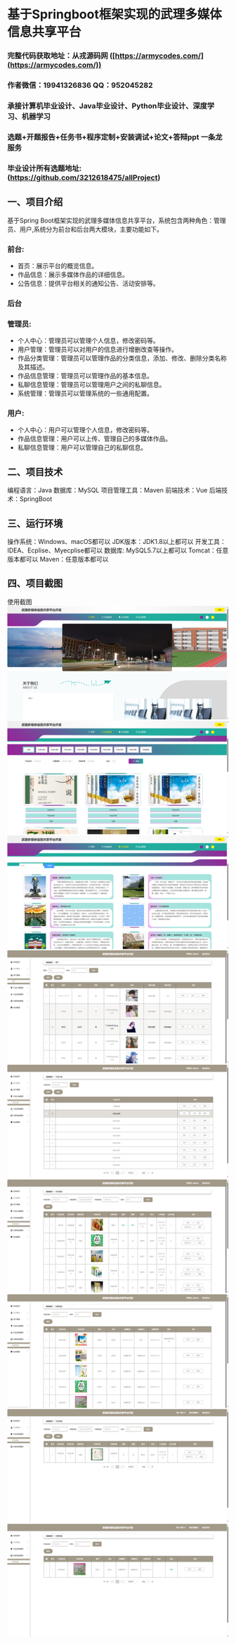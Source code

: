基于Springboot框架实现的武理多媒体信息共享平台
=
###  完整代码获取地址：从戎源码网 ([https://armycodes.com/](https://armycodes.com/))
###  作者微信：19941326836  QQ：952045282 
###  承接计算机毕业设计、Java毕业设计、Python毕业设计、深度学习、机器学习
###  选题+开题报告+任务书+程序定制+安装调试+论文+答辩ppt 一条龙服务
###  毕业设计所有选题地址:(https://github.com/3212618475/allProject)


一、项目介绍
---
基于Spring Boot框架实现的武理多媒体信息共享平台，系统包含两种角色：管理员、用户,系统分为前台和后台两大模块，主要功能如下。
### 前台:
- 首页：展示平台的概览信息。
- 作品信息：展示多媒体作品的详细信息。
- 公告信息：提供平台相关的通知公告、活动安排等。

### 后台
### 管理员:
- 个人中心：管理员可以管理个人信息，修改密码等。
- 用户管理：管理员可以对用户的信息进行增删改查等操作。
- 作品分类管理：管理员可以管理作品的分类信息，添加、修改、删除分类名称及其描述。
- 作品信息管理：管理员可以管理作品的基本信息。
- 私聊信息管理：管理员可以管理用户之间的私聊信息。
- 系统管理：管理员可以管理系统的一些通用配置。
  
### 用户:
- 个人中心：用户可以管理个人信息，修改密码等。
- 作品信息管理：用户可以上传、管理自己的多媒体作品。
- 私聊信息管理：用户可以管理自己的私聊信息。

二、项目技术
---
编程语言：Java
数据库：MySQL
项目管理工具：Maven
前端技术：Vue
后端技术：SpringBoot

三、运行环境
---
操作系统：Windows、macOS都可以
JDK版本：JDK1.8以上都可以
开发工具：IDEA、Ecplise、Myecplise都可以
数据库: MySQL5.7以上都可以
Tomcat：任意版本都可以
Maven：任意版本都可以

四、项目截图
---
使用截图
![](image/1.png)
![](image/2.png)
![](image/3.png)
![](image/4.png)
![](image/5.png)
![](image/6.png)
![](image/7.png)
![](image/8.png)
![](image/9.png)
